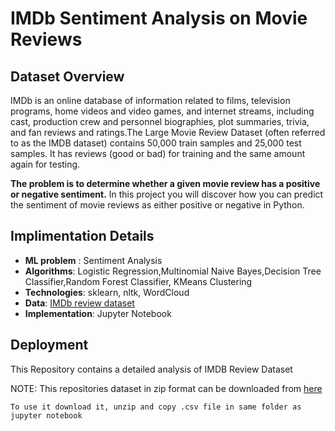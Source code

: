 # IMDb Sentiment Analysis on Movie Reviews

## Dataset Overview

IMDb is an online database of information related to films, television programs, home videos and video games, and internet streams, including cast, production crew and personnel biographies, plot summaries, trivia, and fan reviews and ratings.The Large Movie Review Dataset (often referred to as the IMDB dataset) contains 50,000 train samples and 25,000 test samples. It has reviews (good or bad) for training and the same amount again for testing. 

**The problem is to determine whether a given movie review has a positive or negative sentiment.** In this project you will discover how you can predict the sentiment of movie reviews as either positive or negative in Python.

## Implimentation Details

- **ML problem** : Sentiment Analysis
- **Algorithms**: Logistic Regression,Multinomial Naive Bayes,Decision Tree Classifier,Random Forest Classifier, KMeans Clustering
- **Technologies**: sklearn, nltk, WordCloud
- **Data**: [IMDb review dataset](https://drive.google.com/file/d/1PhnmoEP-EnPLny03WZX5L39M2ewmXdMC/view?usp=sharing)  
- **Implementation**: Jupyter Notebook


## Deployment
This Repository contains a detailed analysis of IMDB Review Dataset

NOTE: 
This repositories dataset in zip format can be downloaded from [here](https://drive.google.com/file/d/1PhnmoEP-EnPLny03WZX5L39M2ewmXdMC/view?usp=sharing) 


````
To use it download it, unzip and copy .csv file in same folder as jupyter notebook 
````



